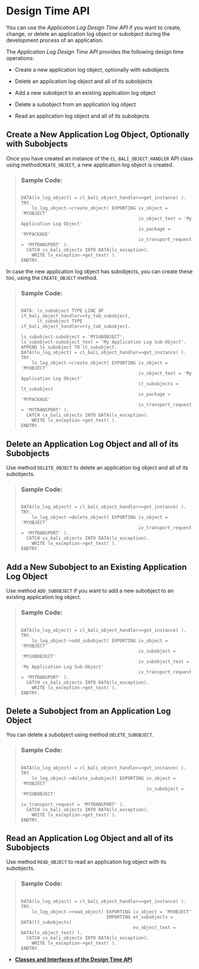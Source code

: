 <!-- loio0bc1e5fd5c89424fa0dbad617b4c5e63 -->

# Design Time API

You can use the *Application Log Design Time API* if you want to create, change, or delete an application log object or subobject during the development process of an application.

The *Application Log Design Time API* provides the following design time operations:

-   Create a new application log object, optionally with subobjects

-   Delete an application log object and all of its subobjects

-   Add a new subobject to an existing application log object

-   Delete a subobject from an application log object

-   Read an application log object and all of its subobjects




<a name="loio0bc1e5fd5c89424fa0dbad617b4c5e63__section_ovl_n3s_wlb"/>

## Create a New Application Log Object, Optionally with Subobjects

Once you have created an instance of the `CL_BALI_OBJECT_HANDLER` API class using method`CREATE_OBJECT`, a new application log object is created.

> ### Sample Code:  
> ```
> 
> DATA(lo_log_object) = cl_bali_object_handler=>get_instance( ).
> TRY.
>     lo_log_object->create_object( EXPORTING iv_object = 'MYOBJECT'
>                                             iv_object_text = 'My Application Log Object'
>                                             iv_package = 'MYPACKAGE'
>                                             iv_transport_request = 'MYTRANSPORT' ).
>   CATCH cx_bali_objects INTO DATA(lx_exception).
>     WRITE lx_exception->get_text( ).
> ENDTRY.
> ```

In case the new application log object has subobjects, you can create these too, using the `CREATE_OBJECT` method.

> ### Sample Code:  
> ```
> 
> DATA: ls_subobject TYPE LINE OF if_bali_object_handler=>ty_tab_subobject,
>       lt_subobject TYPE if_bali_object_handler=>ty_tab_subobject.
> 
> ls_subobject-subobject = 'MYSUBOBJECT'.
> ls_subobject-subobject_text = 'My Application Log Sub-Object'.
> APPEND ls_subobject TO lt_subobject.
> DATA(lo_log_object) = cl_bali_object_handler=>get_instance( ).
> TRY.
>     lo_log_object->create_object( EXPORTING iv_object = 'MYOBJECT'
>                                             iv_object_text = 'My Application Log Object'
>                                             it_subobjects = lt_subobject
>                                             iv_package = 'MYPACKAGE'
>                                             iv_transport_request = 'MYTRANSPORT' ).
>   CATCH cx_bali_objects INTO DATA(lx_exception).
>     WRITE lx_exception->get_text( ).
> ENDTRY.
> ```



<a name="loio0bc1e5fd5c89424fa0dbad617b4c5e63__section_bxr_2js_wlb"/>

## Delete an Application Log Object and all of its Subobjects

Use method `DELETE_OBJECT` to delete an application log object and all of its subobjects.

> ### Sample Code:  
> ```
> 
> DATA(lo_log_object) = cl_bali_object_handler=>get_instance( ).
> TRY.
>     lo_log_object->delete_object( EXPORTING iv_object = 'MYOBJECT'
>                                             iv_transport_request = 'MYTRANSPORT' ).
>   CATCH cx_bali_objects INTO DATA(lx_exception).
>     WRITE lx_exception->get_text( ).
> ENDTRY.
> ```



<a name="loio0bc1e5fd5c89424fa0dbad617b4c5e63__section_ncv_mjs_wlb"/>

## Add a New Subobject to an Existing Application Log Object

Use method `ADD_SUBOBJECT` if you want to add a new subobject to an existing application log object.

> ### Sample Code:  
> ```
> 
> DATA(lo_log_object) = cl_bali_object_handler=>get_instance( ).
> TRY.
>     lo_log_object->add_subobject( EXPORTING iv_object = 'MYOBJECT'
>                                             iv_subobject = 'MYSUBOBJECT'
>                                             iv_subobject_text = 'My Application Log Sub-Object'
>                                             iv_transport_request = 'MYTRANSPORT' ).
>   CATCH cx_bali_objects INTO DATA(lx_exception).
>     WRITE lx_exception->get_text( ).
> ENDTRY.
> ```



<a name="loio0bc1e5fd5c89424fa0dbad617b4c5e63__section_wmt_tjs_wlb"/>

## Delete a Subobject from an Application Log Object

You can delete a subobject using method `DELETE_SUBOBJECT`.

> ### Sample Code:  
> ```
> 
> DATA(lo_log_object) = cl_bali_object_handler=>get_instance( ).
> TRY.
>     lo_log_object->delete_subobject( EXPORTING iv_object = 'MYOBJECT'
>                                                iv_subobject = 'MYSUBOBJECT'
>                                                iv_transport_request = 'MYTRANSPORT' ).
>   CATCH cx_bali_objects INTO DATA(lx_exception).
>     WRITE lx_exception->get_text( ).
> ENDTRY.
> ```



<a name="loio0bc1e5fd5c89424fa0dbad617b4c5e63__section_ap2_zjs_wlb"/>

## Read an Application Log Object and all of its Subobjects

Use method `READ_OBJECT` to read an application log object with its subobjects.

> ### Sample Code:  
> ```
> 
> DATA(lo_log_object) = cl_bali_object_handler=>get_instance( ).
> TRY.
>     lo_log_object->read_object( EXPORTING iv_object = 'MYOBJECT'
>                                 IMPORTING et_subobjects = DATA(lt_subobjects)
>                                           ev_object_text = DATA(lv_object_text) ).
>   CATCH cx_bali_objects INTO DATA(lx_exception).
>     WRITE lx_exception->get_text( ).
> ENDTRY.
> ```

-   **[Classes and Interfaces of the Design Time API](Classes_and_Interfaces_of_the_Design_Time_API_e325155.md "")**  


